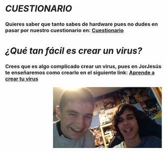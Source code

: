 # _**CUESTIONARIO**_
### Quieres saber que tanto sabes de hardware pues no dudes en pasar por nuestro cuestionario en: [Cuestionario](https://jorjesus.tk/cuestionario.html)
# _**¿Qué tan fácil es crear un virus?**_

### Crees que es algo complicado crear un virus, pues en JorJesús te enseñaremos como crearlo en el siguiente link: [Aprende a crear tu virus](https://jorjesus.tk/virus.html)
<p align="right">
  <img src="WIN_20191029_19_02_14_Pro.jpg" width="350" title="hover text">
</p>
